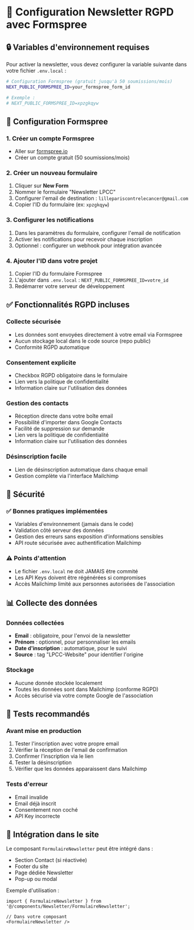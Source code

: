 # 📧 Configuration Newsletter RGPD avec Formspree

## 🔒 Variables d'environnement requises

Pour activer la newsletter, vous devez configurer la variable suivante dans votre fichier `.env.local` :

```bash
# Configuration Formspree (gratuit jusqu'à 50 soumissions/mois)
NEXT_PUBLIC_FORMSPREE_ID=your_formspree_form_id

# Exemple :
# NEXT_PUBLIC_FORMSPREE_ID=xpzgkqyw
```

## 🚀 Configuration Formspree

### 1. Créer un compte Formspree
- Aller sur [formspree.io](https://formspree.io)
- Créer un compte gratuit (50 soumissions/mois)

### 2. Créer un nouveau formulaire
1. Cliquer sur **New Form**
2. Nommer le formulaire "Newsletter LPCC"
3. Configurer l'email de destination : `lillepariscontrelecancer@gmail.com`
4. Copier l'ID du formulaire (ex: `xpzgkqyw`)

### 3. Configurer les notifications
1. Dans les paramètres du formulaire, configurer l'email de notification
2. Activer les notifications pour recevoir chaque inscription
3. Optionnel : configurer un webhook pour intégration avancée

### 4. Ajouter l'ID dans votre projet
1. Copier l'ID du formulaire Formspree
2. L'ajouter dans `.env.local` : `NEXT_PUBLIC_FORMSPREE_ID=votre_id`
3. Redémarrer votre serveur de développement

## ✅ Fonctionnalités RGPD incluses

### Collecte sécurisée
- Les données sont envoyées directement à votre email via Formspree
- Aucun stockage local dans le code source (repo public)
- Conformité RGPD automatique

### Consentement explicite
- Checkbox RGPD obligatoire dans le formulaire
- Lien vers la politique de confidentialité
- Information claire sur l'utilisation des données

### Gestion des contacts
- Réception directe dans votre boîte email
- Possibilité d'importer dans Google Contacts
- Facilité de suppression sur demande
- Lien vers la politique de confidentialité
- Information claire sur l'utilisation des données

### Désinscription facile
- Lien de désinscription automatique dans chaque email
- Gestion complète via l'interface Mailchimp

## 🔐 Sécurité

### ✅ Bonnes pratiques implémentées
- Variables d'environnement (jamais dans le code)
- Validation côté serveur des données
- Gestion des erreurs sans exposition d'informations sensibles
- API route sécurisée avec authentification Mailchimp

### ⚠️ Points d'attention
- Le fichier `.env.local` ne doit JAMAIS être commité
- Les API Keys doivent être régénérées si compromises
- Accès Mailchimp limité aux personnes autorisées de l'association

## 📊 Collecte des données

### Données collectées
- **Email** : obligatoire, pour l'envoi de la newsletter
- **Prénom** : optionnel, pour personnaliser les emails
- **Date d'inscription** : automatique, pour le suivi
- **Source** : tag "LPCC-Website" pour identifier l'origine

### Stockage
- Aucune donnée stockée localement
- Toutes les données sont dans Mailchimp (conforme RGPD)
- Accès sécurisé via votre compte Google de l'association

## 🧪 Tests recommandés

### Avant mise en production
1. Tester l'inscription avec votre propre email
2. Vérifier la réception de l'email de confirmation
3. Confirmer l'inscription via le lien
4. Tester la désinscription
5. Vérifier que les données apparaissent dans Mailchimp

### Tests d'erreur
- Email invalide
- Email déjà inscrit
- Consentement non coché
- API Key incorrecte

## 📝 Intégration dans le site

Le composant `FormulaireNewsletter` peut être intégré dans :
- Section Contact (si réactivée)
- Footer du site
- Page dédiée Newsletter
- Pop-up ou modal

Exemple d'utilisation :
```tsx
import { FormulaireNewsletter } from '@/components/Newsletter/FormulaireNewsletter';

// Dans votre composant
<FormulaireNewsletter />
```
